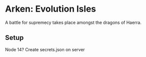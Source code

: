 # Arken: Evolution Isles

A battle for supremecy takes place amongst the dragons of Haerra.

## Setup

Node 14? Create secrets.json on server
